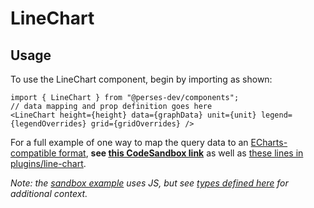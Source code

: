 # LineChart

## Usage

To use the LineChart component, begin by importing as shown:

```tsx
import { LineChart } from "@perses-dev/components";
// data mapping and prop definition goes here
<LineChart height={height} data={graphData} unit={unit} legend={legendOverrides} grid={gridOverrides} />
```

For a full example of one way to map the query data to an [ECharts-compatible format](https://echarts.apache.org/en/option.html#series-line.type), **see [this CodeSandbox link](https://codesandbox.io/s/perses-line-chart-component-using-echarts-1tg92v?file=/src/App.js)** as well as [these lines in plugins/line-chart](https://github.com/perses/perses/blob/v0.4.1/ui/panels-plugin/src/plugins/line-chart/LineChartContainer.tsx#L64).

*Note: the [sandbox example](https://codesandbox.io/s/perses-line-chart-component-using-echarts-1tg92v?file=/src/App.js) uses JS, but see [types defined here](https://github.com/perses/perses/blob/main/ui/components/src/model/graph-model.ts) for additional context.*
